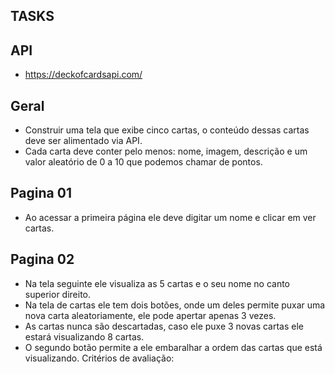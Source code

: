 ## TASKS

## API

- https://deckofcardsapi.com/

## Geral

- Construir uma tela que exibe cinco cartas, o conteúdo dessas cartas deve ser alimentado via API.
- Cada carta deve conter pelo menos: nome, imagem, descrição e um valor aleatório de 0 a 10 que podemos chamar de pontos.

## Pagina 01

- Ao acessar a primeira página ele deve digitar um nome e clicar em ver cartas.

## Pagina 02

- Na tela seguinte ele visualiza as 5 cartas e o seu nome no canto superior direito.
- Na tela de cartas ele tem dois botões, onde um deles permite puxar uma nova carta aleatoriamente, ele pode apertar apenas 3 vezes.
- As cartas nunca são descartadas, caso ele puxe 3 novas cartas ele estará visualizando 8 cartas.
- O segundo botão permite a ele embaralhar a ordem das cartas que está visualizando.
  Critérios de avaliação:
